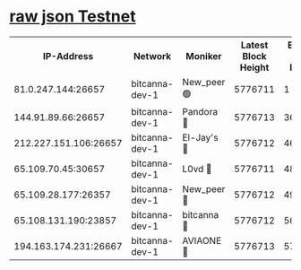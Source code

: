 [raw json Testnet](https://rpc-check.bcat.stavr.tech/bcat/rpc-bcat-result.json)
=


<table><tr><th>IP-Address</th><th>Network</th><th>Moniker</th><th>Latest Block Height</th><th>Earliest Block Height</th><th>Catching Up</th><th>Tx Index</th><th>Voting Power</th><th>Scan Time</th></tr><tr><td>81.0.247.144:26657</td><td>bitcanna-dev-1</td><td>New_peer 🟢</td><td>5776711</td><td>1</td><td>False</td><td>on</td><td>0</td><td>2024-01-01T13:04:08.609227478UTC</td></tr><tr><td>144.91.89.66:26657</td><td>bitcanna-dev-1</td><td>Pandora 🔴</td><td>5776713</td><td>3675711</td><td>False</td><td>on</td><td>2096387</td><td>2024-01-01T13:04:18.447315190UTC</td></tr><tr><td>212.227.151.106:26657</td><td>bitcanna-dev-1</td><td>El-Jay's 🔴</td><td>5776712</td><td>4670391</td><td>False</td><td>on</td><td>2218164</td><td>2024-01-01T13:04:15.368252188UTC</td></tr><tr><td>65.109.70.45:30657</td><td>bitcanna-dev-1</td><td>L0vd 🔴</td><td>5776711</td><td>4828155</td><td>False</td><td>on</td><td>7920</td><td>2024-01-01T13:04:08.945266748UTC</td></tr><tr><td>65.109.28.177:26357</td><td>bitcanna-dev-1</td><td>New_peer 🔴</td><td>5776712</td><td>4952911</td><td>False</td><td>on</td><td>2237067</td><td>2024-01-01T13:04:15.703151205UTC</td></tr><tr><td>65.108.131.190:23857</td><td>bitcanna-dev-1</td><td>bitcanna 🔴</td><td>5776712</td><td>5676712</td><td>False</td><td>off</td><td>82368</td><td>2024-01-01T13:04:16.019113344UTC</td></tr><tr><td>194.163.174.231:26667</td><td>bitcanna-dev-1</td><td>AVIAONE 🔴</td><td>5776713</td><td>5767751</td><td>False</td><td>on</td><td>1949865</td><td>2024-01-01T13:04:20.827731764UTC</td></tr></table>